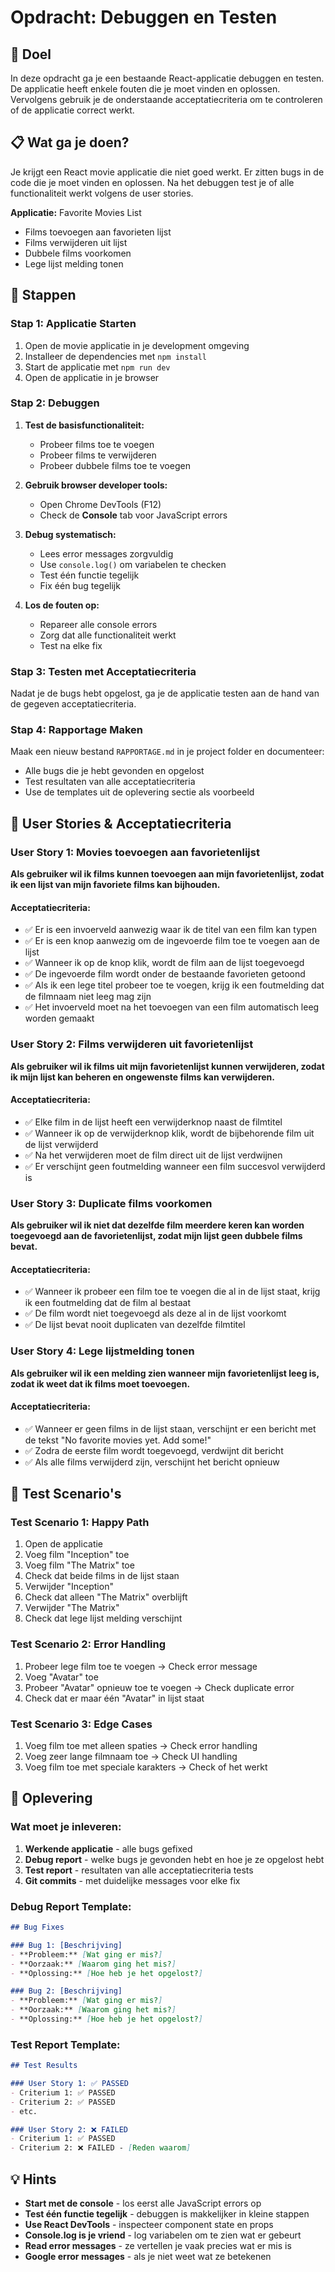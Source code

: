 # Opdracht: Debuggen en Testen

## 🎯 Doel

In deze opdracht ga je een bestaande React-applicatie debuggen en testen. De applicatie heeft enkele fouten die je moet vinden en oplossen. Vervolgens gebruik je de onderstaande acceptatiecriteria om te controleren of de applicatie correct werkt.


## 📋 Wat ga je doen?

Je krijgt een React movie applicatie die niet goed werkt. Er zitten bugs in de code die je moet vinden en oplossen. Na het debuggen test je of alle functionaliteit werkt volgens de user stories.

**Applicatie:** Favorite Movies List
- Films toevoegen aan favorieten lijst
- Films verwijderen uit lijst  
- Dubbele films voorkomen
- Lege lijst melding tonen

## 🔧 Stappen

### **Stap 1: Applicatie Starten**
1. Open de movie applicatie in je development omgeving
2. Installeer de dependencies met `npm install`
3. Start de applicatie met `npm run dev`
4. Open de applicatie in je browser

### **Stap 2: Debuggen**
1. **Test de basisfunctionaliteit:**
   - Probeer films toe te voegen
   - Probeer films te verwijderen  
   - Probeer dubbele films toe te voegen

2. **Gebruik browser developer tools:**
   - Open Chrome DevTools (F12)
   - Check de **Console** tab voor JavaScript errors

3. **Debug systematisch:**
   - Lees error messages zorgvuldig
   - Use `console.log()` om variabelen te checken
   - Test één functie tegelijk
   - Fix één bug tegelijk

4. **Los de fouten op:**
   - Repareer alle console errors
   - Zorg dat alle functionaliteit werkt
   - Test na elke fix

### **Stap 3: Testen met Acceptatiecriteria**
Nadat je de bugs hebt opgelost, ga je de applicatie testen aan de hand van de gegeven acceptatiecriteria.

### **Stap 4: Rapportage Maken**
Maak een nieuw bestand `RAPPORTAGE.md` in je project folder en documenteer:
- Alle bugs die je hebt gevonden en opgelost
- Test resultaten van alle acceptatiecriteria
- Use de templates uit de oplevering sectie als voorbeeld

## 📝 User Stories & Acceptatiecriteria

### **User Story 1: Movies toevoegen aan favorietenlijst**

**Als gebruiker wil ik films kunnen toevoegen aan mijn favorietenlijst, zodat ik een lijst van mijn favoriete films kan bijhouden.**

#### Acceptatiecriteria:
- ✅ Er is een invoerveld aanwezig waar ik de titel van een film kan typen
- ✅ Er is een knop aanwezig om de ingevoerde film toe te voegen aan de lijst
- ✅ Wanneer ik op de knop klik, wordt de film aan de lijst toegevoegd
- ✅ De ingevoerde film wordt onder de bestaande favorieten getoond
- ✅ Als ik een lege titel probeer toe te voegen, krijg ik een foutmelding dat de filmnaam niet leeg mag zijn
- ✅ Het invoerveld moet na het toevoegen van een film automatisch leeg worden gemaakt

### **User Story 2: Films verwijderen uit favorietenlijst**

**Als gebruiker wil ik films uit mijn favorietenlijst kunnen verwijderen, zodat ik mijn lijst kan beheren en ongewenste films kan verwijderen.**

#### Acceptatiecriteria:
- ✅ Elke film in de lijst heeft een verwijderknop naast de filmtitel
- ✅ Wanneer ik op de verwijderknop klik, wordt de bijbehorende film uit de lijst verwijderd
- ✅ Na het verwijderen moet de film direct uit de lijst verdwijnen
- ✅ Er verschijnt geen foutmelding wanneer een film succesvol verwijderd is

### **User Story 3: Duplicate films voorkomen**

**Als gebruiker wil ik niet dat dezelfde film meerdere keren kan worden toegevoegd aan de favorietenlijst, zodat mijn lijst geen dubbele films bevat.**

#### Acceptatiecriteria:
- ✅ Wanneer ik probeer een film toe te voegen die al in de lijst staat, krijg ik een foutmelding dat de film al bestaat
- ✅ De film wordt niet toegevoegd als deze al in de lijst voorkomt
- ✅ De lijst bevat nooit duplicaten van dezelfde filmtitel

### **User Story 4: Lege lijstmelding tonen**

**Als gebruiker wil ik een melding zien wanneer mijn favorietenlijst leeg is, zodat ik weet dat ik films moet toevoegen.**

#### Acceptatiecriteria:
- ✅ Wanneer er geen films in de lijst staan, verschijnt er een bericht met de tekst "No favorite movies yet. Add some!"
- ✅ Zodra de eerste film wordt toegevoegd, verdwijnt dit bericht
- ✅ Als alle films verwijderd zijn, verschijnt het bericht opnieuw

## 🧪 Test Scenario's

### **Test Scenario 1: Happy Path**
1. Open de applicatie
2. Voeg film "Inception" toe
3. Voeg film "The Matrix" toe
4. Check dat beide films in de lijst staan
5. Verwijder "Inception"
6. Check dat alleen "The Matrix" overblijft
7. Verwijder "The Matrix"
8. Check dat lege lijst melding verschijnt

### **Test Scenario 2: Error Handling**
1. Probeer lege film toe te voegen → Check error message
2. Voeg "Avatar" toe
3. Probeer "Avatar" opnieuw toe te voegen → Check duplicate error
4. Check dat er maar één "Avatar" in lijst staat

### **Test Scenario 3: Edge Cases**
1. Voeg film toe met alleen spaties → Check error handling
2. Voeg zeer lange filmnaam toe → Check UI handling
3. Voeg film toe met speciale karakters → Check of het werkt


## 📝 Oplevering

### **Wat moet je inleveren:**

1. **Werkende applicatie** - alle bugs gefixed
2. **Debug report** - welke bugs je gevonden hebt en hoe je ze opgelost hebt
3. **Test report** - resultaten van alle acceptatiecriteria tests
4. **Git commits** - met duidelijke messages voor elke fix

### **Debug Report Template:**
```markdown
## Bug Fixes

### Bug 1: [Beschrijving]
- **Probleem:** [Wat ging er mis?]
- **Oorzaak:** [Waarom ging het mis?]  
- **Oplossing:** [Hoe heb je het opgelost?]

### Bug 2: [Beschrijving]
- **Probleem:** [Wat ging er mis?]
- **Oorzaak:** [Waarom ging het mis?]
- **Oplossing:** [Hoe heb je het opgelost?]
```

### **Test Report Template:**
```markdown
## Test Results

### User Story 1: ✅ PASSED
- Criterium 1: ✅ PASSED
- Criterium 2: ✅ PASSED
- etc.

### User Story 2: ❌ FAILED
- Criterium 1: ✅ PASSED
- Criterium 2: ❌ FAILED - [Reden waarom]
```

## 💡 Hints

- **Start met de console** - los eerst alle JavaScript errors op
- **Test één functie tegelijk** - debuggen is makkelijker in kleine stappen  
- **Use React DevTools** - inspecteer component state en props
- **Console.log is je vriend** - log variabelen om te zien wat er gebeurt
- **Read error messages** - ze vertellen je vaak precies wat er mis is
- **Google error messages** - als je niet weet wat ze betekenen

